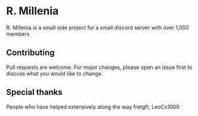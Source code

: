 # R. Millenia

R. Millenia is a small side project for a small discord server with over 1,000 members

## Contributing

Pull requests are welcome. For major changes, please open an issue first
to discuss what you would like to change.

## Special thanks
People who have helped extensively along the way
fretgfr, LeoCx1000
